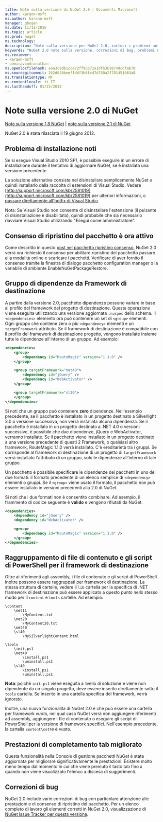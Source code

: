 ```yaml
---
title: Note sulla versione di NuGet 2.0 | Documenti Microsoft
author: karann-msft
ms.author: karann-msft
manager: ghogen
ms.date: 11/11/2016
ms.topic: article
ms.prod: nuget
ms.technology: 
description: "Note sulla versione per NuGet 2.0, inclusi i problemi noti, correzioni di bug, le funzionalità aggiunte e dcr."
keywords: "NuGet 2.0 note sulla versione, correzioni di bug, problemi noti, aggiunta di funzionalità, eseguire"
ms.reviewer:
- karann-msft
- unniravindranathan
ms.openlocfilehash: eaa3c8db1cce72ff93671a1df63698748cdfab70
ms.sourcegitcommit: 262d026beeffd4f3b6fc47d780a2f701451663a8
ms.translationtype: MT
ms.contentlocale: it-IT
ms.lasthandoff: 01/25/2018
---
```

# <a name="nuget-20-release-notes"></a>Note sulla versione 2.0 di NuGet

[Note sulla versione 1.8 NuGet](../release-notes/nuget-1.8.md) | [note sulla versione 2.1 di NuGet](../release-notes/nuget-2.1.md)

NuGet 2.0 è stata rilasciata il 19 giugno 2012.

## <a name="known-installation-issue"></a>Problema di installazione noti
Se si esegue Visual Studio 2010 SP1, è possibile eseguire in un errore di installazione durante il tentativo di aggiornare NuGet, se è installata una versione precedente.

La soluzione alternativa consiste nel disinstallare semplicemente NuGet e quindi installarlo dalla raccolta di estensioni di Visual Studio.  Vedere [http://support.microsoft.com/kb/2581019](http://support.microsoft.com/kb/2581019) per ulteriori informazioni, o [passare direttamente all'hotfix di Visual Studio](http://bit.ly/vsixcertfix).

Nota: Se Visual Studio non consente di disinstallare l'estensione (il pulsante di disinstallazione è disabilitato), quindi probabile che sia necessario riavviare Visual Studio utilizzando "Esegui come amministratore".

## <a name="package-restore-consent-is-now-active"></a>Consenso di ripristino del pacchetto è ora attivo

Come descritto in questo [post nel pacchetto ripristino consenso](http://blog.nuget.org/20120518/package-restore-and-consent.html), NuGet 2.0 verrà ora richiesto il consenso per abilitare ripristino del pacchetto passare alla modalità online e scaricare i pacchetti. Verificare di aver fornito il consenso tramite la finestra di dialogo pacchetto configuration manager o la variabile di ambiente EnableNuGetPackageRestore.

## <a name="group-dependencies-by-target-frameworks"></a>Gruppo di dipendenze da Framework di destinazione

A partire dalla versione 2.0, pacchetto dipendenze possono variare in base al profilo del framework del progetto di destinazione. Questa operazione viene eseguita utilizzando una versione aggiornata `.nuspec` dello schema. Il `<dependencies>` elemento ora può contenere un set di `<group>` elementi. Ogni gruppo che contiene zero o più `<dependency>` elementi e un `targetFramework` attributo. Se il framework di destinazione è compatibile con il profilo del framework di destinazione progetto, vengono installate insieme tutte le dipendenze all'interno di un gruppo. Ad esempio:

```xml
<dependencies>
    <group>
        <dependency id="RouteMagic" version="1.1.0" />
    </group>

    <group targetFramework="net40">
        <dependency id="jQuery" />
        <dependency id="WebActivator" />
    </group>

    <group targetFramework="sl30">
    </group>
</dependencies>
```

Si noti che un gruppo può contenere **zero** dipendenze. Nell'esempio precedente, se il pacchetto è installato in un progetto destinato a Silverlight 3.0 o versione successiva, non verrà installata alcuna dipendenza. Se il pacchetto è installato in un progetto destinato a .NET 4.0 o versioni successive, è possibile che due dipendenze, jQuery e WebActivator, verranno installate.  Se il pacchetto viene installato in un progetto destinato a una versione precedente di questi 2 Framework, o qualsiasi altro framework, RouteMagic 1.1.0 verrà installato. C'è ereditarietà tra i gruppi. Se corrisponde al framework di destinazione di un progetto di `targetFramework` verrà installato l'attributo di un gruppo, solo le dipendenze all'interno di tale gruppo.

Un pacchetto è possibile specificare le dipendenze dei pacchetti in uno dei due formati: il formato precedente di un elenco semplice di `<dependency>` elementi o gruppi. Se il `<group>` viene usato il formato, il pacchetto non può essere installato in versioni precedenti alla 2.0 di NuGet.

Si noti che i due formati non è consentito combinare. Ad esempio, il frammento di codice seguente è **valido** e vengono rifiutati da NuGet.

```xml
<dependencies>
    <dependency id="jQuery" />
    <dependency id="WebActivator" />

    <group>
        <dependency id="RouteMagic" version="1.1.0" />
    </group>
</dependencies>
```

## <a name="grouping-content-files-and-powershell-scripts-by-target-framework"></a>Raggruppamento di file di contenuto e gli script di PowerShell per il framework di destinazione

Oltre ai riferimenti agli assembly, i file di contenuto e gli script di PowerShell inoltre possono essere raggruppati per framework di destinazione. La stessa struttura di cartelle, vedere il `lib` cartella per la specifica di .NET framework di destinazione può essere applicato a questo punto nello stesso modo per il `content` e `tools` cartelle. Ad esempio:

    \content
        \net11
            \MyContent.txt
        \net20
            \MyContent20.txt
        \net40
        \sl40
            \MySilverlightContent.html

    \tools
        \init.ps1
        \net40
            \install.ps1
            \uninstall.ps1
        \sl40
            \install.ps1
            \uninstall.ps1

**Nota**: poiché `init.ps1` viene eseguita a livello di soluzione e viene non dipendente da un singolo progetto, deve essere inserito direttamente sotto il `tools` cartella. Se inserito in una cartella specifica del framework, verrà ignorato.

Inoltre, una nuova funzionalità di NuGet 2.0 è che può essere una cartella per framework *vuoto*, nel qual caso NuGet verrà non aggiungere riferimenti ad assembly, aggiungere i file di contenuto o eseguire gli script di PowerShell per la versione di framework specifici. Nell'esempio precedente, la cartella `content\net40` è vuoto.

## <a name="improved-tab-completion-performance"></a>Prestazioni di completamento tab migliorato
Questa funzionalità nella Console di gestione pacchetti NuGet è stata aggiornata per migliorare significativamente le prestazioni. Esistere molto meno tempo dal momento in cui che viene premuto il tasto tab fino a quando non viene visualizzato l'elenco a discesa di suggerimenti.

## <a name="bug-fixes"></a>Correzioni di bug
NuGet 2.0 include varie correzioni di bug con particolare attenzione alle prestazioni e di consenso di ripristino del pacchetto.
Per un elenco completo di lavoro gli elementi corretti in NuGet 2.0, visualizzazione di [NuGet Issue Tracker per questa versione](http://nuget.codeplex.com/workitem/list/advanced?keyword=&status=Closed&type=All&priority=All&release=NuGet%202.0&assignedTo=All&component=All&sortField=Votes&sortDirection=Descending&page=0).
